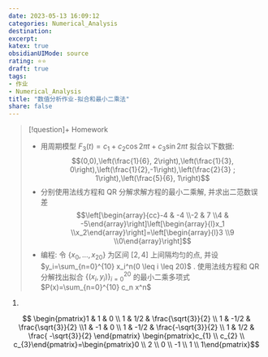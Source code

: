 ```yaml
---
date: 2023-05-13 16:09:12
categories: Numerical_Analysis 
destination: 
excerpt: 
katex: true
obsidianUIMode: source
rating: ⭐⭐
draft: true
tags:  
- 作业
- Numerical_Analysis 
title: "数值分析作业-拟合和最小二乘法"
share: false
---
```

> [!question]+ Homework
> - 用周期模型 $F_3(t)=c_1+c_2 \cos 2 \pi t+c_3 \sin 2 \pi t$ 拟合以下数据:$$(0,0),\left(\frac{1}{6}, 2\right),\left(\frac{1}{3}, 0\right),\left(\frac{1}{2},-1\right),\left(\frac{2}{3} ; 1\right),\left(\frac{5}{6}, 1\right)$$ 
> - 分别使用法线方程和 QR 分解求解方程的最小二乘解, 并求出二范数误差 $$\left[\begin{array}{cc}-4 & -4 \\-2 & 7 \\4 & -5\end{array}\right]\left[\begin{array}{l}x_1 \\x_2\end{array}\right]=\left[\begin{array}{l}3 \\9 \\0\end{array}\right]$$
> - 编程: 令 $\left\{x_0, \ldots, x_{20}\right\}$ 为区间 $[2,4]$ 上间隔均匀的点, 并设 $y_i=\sum_{n=0}^{10} x_i^n(0 \leq i \leq 20)$ . 使用法线方程和 QR 分解找出拟合 $\left\{\left(x_i, y_i\right)\right\}_{i=0}^{20}$ 的最小二乘多项式 $P(x)=\sum_{n=0}^{10} c_n x^n$

1.
$$
\begin{pmatrix}1 & 1 & 0 \\ 1 & 1/2 & \frac{\sqrt{3}}{2} \\ 1 & -1/2 & \frac{\sqrt{3}}{2} \\1 & -1 & 0 \\ 1 & -1/2 & \frac{-\sqrt{3}}{2}  \\ 1 & 1/2 & \frac{	-\sqrt{3}}{2}	\end{pmatrix}
\begin{pmatrix}c_{1} \\ c_{2} \\ c_{3}\end{pmatrix}=\begin{pmatrix}0 \\ 2 \\ 0 \\ -1 \\ 1 \\ 1\end{pmatrix}$$

